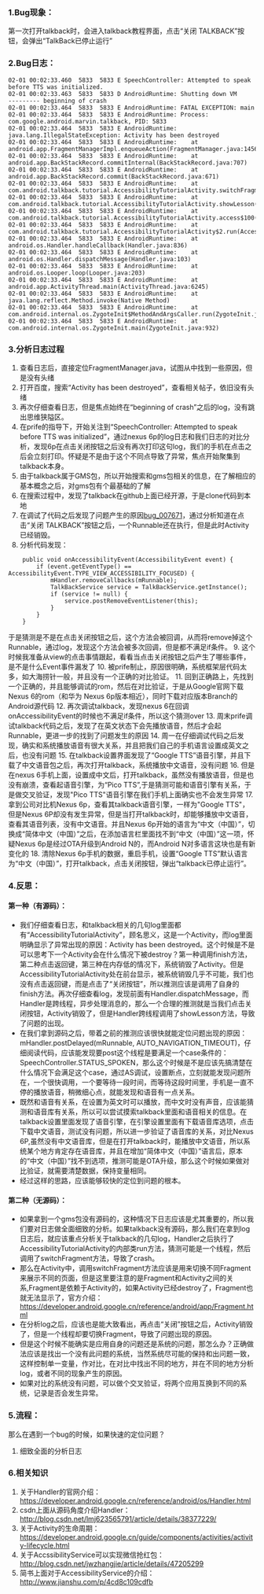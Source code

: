 ### 1.Bug现象：
第一次打开talkback时，会进入talkback教程界面，点击“关闭 TALKBACK”按钮，会弹出“TalkBack已停止运行”
### 2.Bug日志：
```
02-01 00:02:33.460  5833  5833 E SpeechController: Attempted to speak before TTS was initialized.
02-01 00:02:33.463  5833  5833 D AndroidRuntime: Shutting down VM
--------- beginning of crash 
02-01 00:02:33.464  5833  5833 E AndroidRuntime: FATAL EXCEPTION: main
02-01 00:02:33.464  5833  5833 E AndroidRuntime: Process: com.google.android.marvin.talkback, PID: 5833
02-01 00:02:33.464  5833  5833 E AndroidRuntime: java.lang.IllegalStateException: Activity has been destroyed
02-01 00:02:33.464  5833  5833 E AndroidRuntime:    at android.app.FragmentManagerImpl.enqueueAction(FragmentManager.java:1456)
02-01 00:02:33.464  5833  5833 E AndroidRuntime:    at android.app.BackStackRecord.commitInternal(BackStackRecord.java:707)
02-01 00:02:33.464  5833  5833 E AndroidRuntime:    at android.app.BackStackRecord.commit(BackStackRecord.java:671)
02-01 00:02:33.464  5833  5833 E AndroidRuntime:    at com.android.talkback.tutorial.AccessibilityTutorialActivity.switchFragment(AccessibilityTutorialActivity.java:213)
02-01 00:02:33.464  5833  5833 E AndroidRuntime:    at com.android.talkback.tutorial.AccessibilityTutorialActivity.showLesson(AccessibilityTutorialActivity.java:261)
02-01 00:02:33.464  5833  5833 E AndroidRuntime:    at com.android.talkback.tutorial.AccessibilityTutorialActivity.access$100(AccessibilityTutorialActivity.java:44)
02-01 00:02:33.464  5833  5833 E AndroidRuntime:    at com.android.talkback.tutorial.AccessibilityTutorialActivity$2.run(AccessibilityTutorialActivity.java:179)
02-01 00:02:33.464  5833  5833 E AndroidRuntime:    at android.os.Handler.handleCallback(Handler.java:836)
02-01 00:02:33.464  5833  5833 E AndroidRuntime:    at android.os.Handler.dispatchMessage(Handler.java:103)
02-01 00:02:33.464  5833  5833 E AndroidRuntime:    at android.os.Looper.loop(Looper.java:203)
02-01 00:02:33.464  5833  5833 E AndroidRuntime:    at android.app.ActivityThread.main(ActivityThread.java:6245)
02-01 00:02:33.464  5833  5833 E AndroidRuntime:    at java.lang.reflect.Method.invoke(Native Method)
02-01 00:02:33.464  5833  5833 E AndroidRuntime:    at com.android.internal.os.ZygoteInit$MethodAndArgsCaller.run(ZygoteInit.java:1071)
02-01 00:02:33.464  5833  5833 E AndroidRuntime:    at com.android.internal.os.ZygoteInit.main(ZygoteInit.java:932)
```
### 3.分析日志过程
1. 查看日志后，直接定位FragmentManager.java，试图从中找到一些原因，但是没有头绪
2. 打开百度，搜索“Activity has been destroyed”，查看相关帖子，依旧没有头绪
3. 再次仔细查看日志，但是焦点始终在“beginning of crash”之后的log，没有跳出思维狭隘区。
4. 在prife的指导下，开始关注到“SpeechController: Attempted to speak before TTS was initialized”，通过nexus 6p的log日志和我们日志的对比分析，发现6p在点击关闭按钮之后没有再次打印这句log，我们的手机在点击之后会立刻打印。怀疑是不是由于这个不同点导致了异常，焦点开始聚集到talkback本身。
5. 由于talkback属于GMS包，所以开始搜索和gms包相关的信息，在了解相应的基本概念之后，对gms包有个最基础的了解
6. 在搜索过程中，发现了talkback在github上面已经开源，于是clone代码到本地
7. 在调试了代码之后发现了问题产生的原因[bug_007671](http://bug.droi.com/mantis/view.php?id=7671)，通过分析知道在点击“关闭 TALKBACK”按钮之后，一个Runnable还在执行，但是此时Activity已经销毁。
8. 分析代码发现：

```
    public void onAccessibilityEvent(AccessibilityEvent event) {
        if (event.getEventType() == AccessibilityEvent.TYPE_VIEW_ACCESSIBILITY_FOCUSED) {
            mHandler.removeCallbacks(mRunnable);
            TalkBackService service = TalkBackService.getInstance();
            if (service != null) {
                service.postRemoveEventListener(this);
            }
        }
    }
```
于是猜测是不是在点击关闭按钮之后，这个方法会被回调，从而将remove掉这个Runnable，通过log，发现这个方法会被多次回调，但是都不满足if条件。
9. 这个时候我准备从view的点击事情跟起，看看当点击关闭按钮之后产生了哪些事件，是不是什么Event事件漏发了
10. 被prife制止，原因很明确，系统框架层代码太多，如大海捞针一般，并且没有一个正确的对比验证。
11. 回到正确路上，先找到一个正确的，并且能够调试的rom，然后在对比验证，于是从Google官网下载Nexus 6的rom（和华为 Nexus 6p版本相近），同时下载对应版本Branch的Android源代码
12. 再次调试talkback，发现nexus 6在回调onAccessibilityEvent的时候也不满足if条件，所以这个猜测over
13. 周末prife调试talkback代码之后，发现了在英文状态下会先播放语音，然后才会起Runnable，更进一步的找到了问题发生的原因
14. 周一在仔细调试代码之后发现，确实和系统播放语音有很大关系，并且把我们自己的手机语言设置成英文之后，也没有问题
15. 在talkback设置界面发现了“Google TTS”语音引擎，并且下载了中文语音包之后，再次打开talkback，系统播放中文语音，没有问题
16. 但是在nexus 6手机上面，设置成中文后，打开talkback，虽然没有播放语音，但是也没有崩溃，查看起语音引擎，为“Pico TTS”,于是猜测可能和语音引擎有关系，于是做交叉验证，发现"Pico TTS"语音引擎在我们手机上面确实也不会发生异常
17. 拿到公司对比机Nexus 6p，查看其talkback语音引擎，一样为"Google TTS"，但是Nexus 6P却没有发生异常，但是当打开talkback时，却能够播放中文语音，查看其语音列表，没有中文语音。并且Nexus 6p开始的语言为“中文（中国）”，切换成“简体中文（中国）”之后，在添加语言栏里面找不到“中文（中国）”这一项，怀疑Nexus 6p是经过OTA升级到Android N的，而Android N对多语言这块也是有新变化的
18. 清除Nexus 6p手机的数据，重启手机，设置“Google TTS”默认语言为“中文（中国）”，打开talkback，点击关闭按钮，弹出“talkback已停止运行”。

### 4.反思：
#### 第一种（有源码）：
- 我们仔细查看日志，和talkback相关的几句log里面都有“AccessibilityTutorialActivity”，顾名思义，这是一个Activity，而log里面明确显示了异常出现的原因：Activity has been destroyed。这个时候是不是可以思考下一个Activity会在什么情况下被destroy？第一种调用finish方法，第二种点击返回键，第三种在内存低的情况下，系统销毁了Activity。但是AccessibilityTutorialActivity处在前台显示，被系统销毁几乎不可能，我们也没有点击返回键，而是点击了“关闭按钮”，所以推测应该是调用了自身的finish方法。再次仔细查看log，发现前面有Handler.dispatchMessage，而Handler是跨线程，异步处理消息的，那么一个合理的推测就是当我们点击关闭按钮，Activity销毁了，但是Handler跨线程调用了showLesson方法，导致了问题的出现。
- 在我们拿到源码之后，带着之前的推测应该很快就能定位问题出现的原因：mHandler.postDelayed(mRunnable, AUTO_NAVIGATION_TIMEOUT)，仔细阅读代码，应该能发现要post这个线程是要满足一个case条件的：SpeechController.STATUS_SPOKEN，那么这个时候是不是应该先搞清楚在什么情况下会满足这个case，通过AS调试，设置断点，立刻就能发现问题所在，一个很快调用，一个要等待一段时间，而等待这段时间里，手机是一直不停的播放语音，稍微细心点，就能发现和语音有一点关系。
- 既然和语音有关系，在设置为英文时可以播放，而中文时没有声音，应该能猜测和语音库有关系，所以可以尝试摸索talkback里面和语音相关的信息。在talkback设置里面发现了语音引擎，在引擎设置里面有下载语音库选项，点击下载中文语音，测试没有问题，所以进一步验证了语音库的关系，对比Nexus 6P,虽然没有中文语音库，但是在打开talkback时，能播放中文语音，所以系统某个地方肯定存在语音库，并且在增加“简体中文（中国）”语言后，原本的“中文（中国）”找不到选项，推测可能是OTA升级，那么这个时候如果做对比验证，就需要清楚数据，保持变量相同。
- 经过这样的思路，应该能够较快的定位到问题的根本。
#### 第二种（无源码）：
- 如果拿到一个gms包没有源码的，这种情况下日志应该是尤其重要的，所以我们要对日志做全面细致的分析。如果talkback没有源码，那么我们在拿到log日志后，就应该重点分析关于talkback的几句log，Handler之后执行了AccessibilityTutorialActivity的内部类run方法，猜测可能是一个线程，然后调用了switchFragment方法，导致了crash。
- 那么在Activity中，调用switchFragment方法应该是用来切换不同Fragment来展示不同的页面，但是这里要注意的是Fragment和Activity之间的关系,Fragment是依赖于Activity的，如果Activity已经destroy了，Fragment也就无法显示了，官方介绍：https://developer.android.google.cn/reference/android/app/Fragment.html
- 在分析log之后，应该也是能大致看出，再点击“关闭”按钮之后，Activity销毁了，但是一个线程却要切换Fragment，导致了问题出现的原因。
- 但是这个时候不能确实是应用自身的问题还是系统的问题，那怎么办？正确做法应该是找出一个没有此问题的系统，当然系统尽可能的保持和出问题一致，这样控制单一变量，作对比，在对比中找出不同的地方，并在不同的地方分析log，或者不同的现象产生的原因。
- 如果对比的系统没有问题，可以做个交叉验证，将两个应用互换到不同的系统，记录是否会发生异常。
### 5.流程：
那么在遇到一个bug的时候，如果快速的定位问题？
1. 细致全面的分析日志
### 6.相关知识
1. 关于Handler的官网介绍：https://developer.android.google.cn/reference/android/os/Handler.html
2. csdn上面从源码角度介绍Handler：http://blog.csdn.net/lmj623565791/article/details/38377229/
3. 关于Activity的生命周期：https://developer.android.google.cn/guide/components/activities/activity-lifecycle.html
4. 关于AccssibilityService可以实现微信抢红包：http://blog.csdn.net/jwzhangjie/article/details/47205299
5. 简书上面对于AccessibilityService的介绍：http://www.jianshu.com/p/4cd8c109cdfb